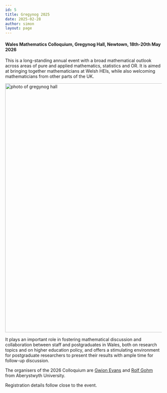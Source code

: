 ```yaml
---
id: 5
title: Gregynog 2025
date: 2025-02-28
author: simon
layout: page
---
```


#### **Wales Mathematics Colloquium, Gregynog Hall, Newtown, 18th-20th May 2026**

This is a long-standing annual event with a broad mathematical outlook across areas of pure and applied mathematics, statistics and OR. It is aimed at bringing together mathematicians at Welsh HEIs, while also welcoming mathematicians from other parts of the UK.

<img style="float: center;" src="gregynog.jpg.jpg" width="800pt" alt="photo of gregynog hall">

It plays an important role in fostering mathematical discussion and collaboration between staff and postgraduates in Wales, both on research topics and on higher education policy, and offers a stimulating environment for postgraduate researchers to present their results with ample time for follow-up discussion.

<!--The following invited speakers have agreed to give keynote lectures:-->
<!--- [Professor Ruth Baker (Oxford)](https://www.maths.ox.ac.uk/people/ruth.baker)<BR>-->


<!--- [Professor Jeffrey Giansiracusa (Durham)](https://www.durham.ac.uk/staff/jeffrey-giansiracusa/)<BR>-->

     
<!--- [Professor Shahn Majid (Queen Mary University of London)](https://www.qmul.ac.uk/maths/profiles/majids.html).<BR>-->


<!--Further talks will also be given by staff and students.-->

The organisers of the 2026 Colloquium are [Gwion Evans](https://www.aber.ac.uk/en/maths/staff-profiles/listing/profile/dfe/) and [Rolf Gohm](https://www.aber.ac.uk/en/maths/staff-profiles/listing/profile/rog/) from Aberystwyth University.

Registration details follow close to the event.
<!--Registration for the event has now closed.--> 

<!--The timetable and abstracts of the 2025 Colloquium can be found here [Timetable](https://drive.google.com/file/d/1zdNthgUF9N7_OQab1DlRQfIZLU0LM3sL/view?usp=drive_link), [Abstracts](https://drive.google.com/file/d/1VtAtL7i5-mieDhV6OUI2069bMm7BlqAQ/view?usp=drive_link).-->


<!--The Colloquium is supported by an LMS Conference Grant.-->






